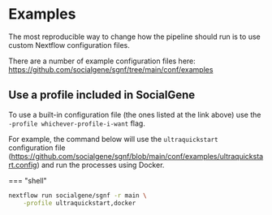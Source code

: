# Examples


The most reproducible way to change how the pipeline should run is to use custom Nextflow configuration files.

 There are a number of example configuration files here: <a href="https://github.com/socialgene/sgnf/tree/main/conf/examples" target="_blank">https://github.com/socialgene/sgnf/tree/main/conf/examples</a>



## Use a profile included in SocialGene

To use a built-in configuration file (the ones listed at the link above) use the `-profile whichever-profile-i-want` flag.

For example, the command below will use the `ultraquickstart` configuration file (<a href="https://github.com/socialgene/sgnf/blob/main/conf/examples/ultraquickstart.config" target="_blank">https://github.com/socialgene/sgnf/blob/main/conf/examples/ultraquickstart.config</a>) and run the processes using Docker.

=== "shell"
```bash
nextflow run socialgene/sgnf -r main \
    -profile ultraquickstart,docker 
    
```
